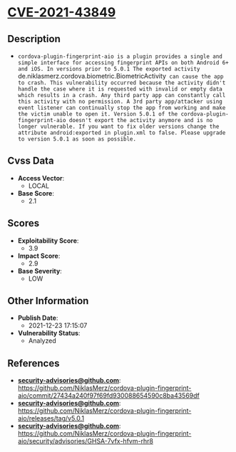 
# [CVE-2021-43849](https://github.com/NiklasMerz/cordova-plugin-fingerprint-aio/commit/27434a240f97f69fd930088654590c8ba43569df)

## Description

- `cordova-plugin-fingerprint-aio is a plugin provides a single and simple interface for accessing fingerprint APIs on both Android 6+ and iOS. In versions prior to 5.0.1 The exported activity `de.niklasmerz.cordova.biometric.BiometricActivity` can cause the app to crash. This vulnerability occurred because the activity didn't handle the case where it is requested with invalid or empty data which results in a crash. Any third party app can constantly call this activity with no permission. A 3rd party app/attacker using event listener can continually stop the app from working and make the victim unable to open it. Version 5.0.1 of the cordova-plugin-fingerprint-aio doesn't export the activity anymore and is no longer vulnerable. If you want to fix older versions change the attribute android:exported in plugin.xml to false. Please upgrade to version 5.0.1 as soon as possible.`

## Cvss Data

- **Access Vector**:
  - LOCAL
- **Base Score**:
  - 2.1

## Scores

- **Exploitability Score**:
  - 3.9
- **Impact Score**:
  - 2.9
- **Base Severity**:
  - LOW

## Other Information

- **Publish Date**:
  - 2021-12-23 17:15:07
- **Vulnerability Status**:
  - Analyzed

## References

- **security-advisories@github.com**: https://github.com/NiklasMerz/cordova-plugin-fingerprint-aio/commit/27434a240f97f69fd930088654590c8ba43569df
- **security-advisories@github.com**: https://github.com/NiklasMerz/cordova-plugin-fingerprint-aio/releases/tag/v5.0.1
- **security-advisories@github.com**: https://github.com/NiklasMerz/cordova-plugin-fingerprint-aio/security/advisories/GHSA-7vfx-hfvm-rhr8
